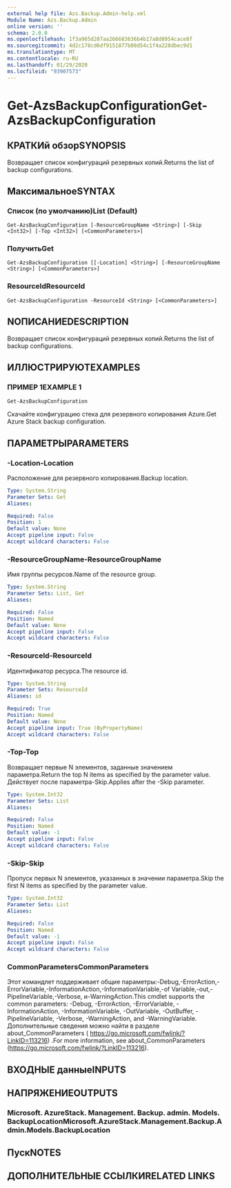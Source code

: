 ```yaml
---
external help file: Azs.Backup.Admin-help.xml
Module Name: Azs.Backup.Admin
online version: ''
schema: 2.0.0
ms.openlocfilehash: 1f3a965d287aa266683636b4b17a8d8954cace8f
ms.sourcegitcommit: 4d2c178cd6df9151877b08d54c1f4a228dbec9d1
ms.translationtype: MT
ms.contentlocale: ru-RU
ms.lasthandoff: 01/29/2020
ms.locfileid: "93907573"
---
```

# <span data-ttu-id="799c9-101">Get-AzsBackupConfiguration</span><span class="sxs-lookup"><span data-stu-id="799c9-101">Get-AzsBackupConfiguration</span></span>

## <span data-ttu-id="799c9-102">КРАТКИй обзор</span><span class="sxs-lookup"><span data-stu-id="799c9-102">SYNOPSIS</span></span>
<span data-ttu-id="799c9-103">Возвращает список конфигураций резервных копий.</span><span class="sxs-lookup"><span data-stu-id="799c9-103">Returns the list of backup configurations.</span></span>

## <span data-ttu-id="799c9-104">Максимальное</span><span class="sxs-lookup"><span data-stu-id="799c9-104">SYNTAX</span></span>

### <span data-ttu-id="799c9-105">Список (по умолчанию)</span><span class="sxs-lookup"><span data-stu-id="799c9-105">List (Default)</span></span>
```
Get-AzsBackupConfiguration [-ResourceGroupName <String>] [-Skip <Int32>] [-Top <Int32>] [<CommonParameters>]
```

### <span data-ttu-id="799c9-106">Получить</span><span class="sxs-lookup"><span data-stu-id="799c9-106">Get</span></span>
```
Get-AzsBackupConfiguration [[-Location] <String>] [-ResourceGroupName <String>] [<CommonParameters>]
```

### <span data-ttu-id="799c9-107">ResourceId</span><span class="sxs-lookup"><span data-stu-id="799c9-107">ResourceId</span></span>
```
Get-AzsBackupConfiguration -ResourceId <String> [<CommonParameters>]
```

## <span data-ttu-id="799c9-108">NОПИСАНИЕ</span><span class="sxs-lookup"><span data-stu-id="799c9-108">DESCRIPTION</span></span>
<span data-ttu-id="799c9-109">Возвращает список конфигураций резервных копий.</span><span class="sxs-lookup"><span data-stu-id="799c9-109">Returns the list of backup configurations.</span></span>

## <span data-ttu-id="799c9-110">ИЛЛЮСТРИРУЮТ</span><span class="sxs-lookup"><span data-stu-id="799c9-110">EXAMPLES</span></span>

### <span data-ttu-id="799c9-111">ПРИМЕР 1</span><span class="sxs-lookup"><span data-stu-id="799c9-111">EXAMPLE 1</span></span>
```
Get-AzsBackupConfiguration
```

<span data-ttu-id="799c9-112">Скачайте конфигурацию стека для резервного копирования Azure.</span><span class="sxs-lookup"><span data-stu-id="799c9-112">Get Azure Stack backup configuration.</span></span>

## <span data-ttu-id="799c9-113">ПАРАМЕТРЫ</span><span class="sxs-lookup"><span data-stu-id="799c9-113">PARAMETERS</span></span>

### <span data-ttu-id="799c9-114">-Location</span><span class="sxs-lookup"><span data-stu-id="799c9-114">-Location</span></span>
<span data-ttu-id="799c9-115">Расположение для резервного копирования.</span><span class="sxs-lookup"><span data-stu-id="799c9-115">Backup location.</span></span>

```yaml
Type: System.String
Parameter Sets: Get
Aliases:

Required: False
Position: 1
Default value: None
Accept pipeline input: False
Accept wildcard characters: False
```

### <span data-ttu-id="799c9-116">-ResourceGroupName</span><span class="sxs-lookup"><span data-stu-id="799c9-116">-ResourceGroupName</span></span>
<span data-ttu-id="799c9-117">Имя группы ресурсов.</span><span class="sxs-lookup"><span data-stu-id="799c9-117">Name of the resource group.</span></span>

```yaml
Type: System.String
Parameter Sets: List, Get
Aliases:

Required: False
Position: Named
Default value: None
Accept pipeline input: False
Accept wildcard characters: False
```

### <span data-ttu-id="799c9-118">-ResourceId</span><span class="sxs-lookup"><span data-stu-id="799c9-118">-ResourceId</span></span>
<span data-ttu-id="799c9-119">Идентификатор ресурса.</span><span class="sxs-lookup"><span data-stu-id="799c9-119">The resource id.</span></span>

```yaml
Type: System.String
Parameter Sets: ResourceId
Aliases: id

Required: True
Position: Named
Default value: None
Accept pipeline input: True (ByPropertyName)
Accept wildcard characters: False
```

### <span data-ttu-id="799c9-120">-Top</span><span class="sxs-lookup"><span data-stu-id="799c9-120">-Top</span></span>
<span data-ttu-id="799c9-121">Возвращает первые N элементов, заданные значением параметра.</span><span class="sxs-lookup"><span data-stu-id="799c9-121">Return the top N items as specified by the parameter value.</span></span>
<span data-ttu-id="799c9-122">Действует после параметра-Skip.</span><span class="sxs-lookup"><span data-stu-id="799c9-122">Applies after the -Skip parameter.</span></span>

```yaml
Type: System.Int32
Parameter Sets: List
Aliases:

Required: False
Position: Named
Default value: -1
Accept pipeline input: False
Accept wildcard characters: False
```

### <span data-ttu-id="799c9-123">-Skip</span><span class="sxs-lookup"><span data-stu-id="799c9-123">-Skip</span></span>
<span data-ttu-id="799c9-124">Пропуск первых N элементов, указанных в значении параметра.</span><span class="sxs-lookup"><span data-stu-id="799c9-124">Skip the first N items as specified by the parameter value.</span></span>

```yaml
Type: System.Int32
Parameter Sets: List
Aliases:

Required: False
Position: Named
Default value: -1
Accept pipeline input: False
Accept wildcard characters: False
```

### <span data-ttu-id="799c9-125">CommonParameters</span><span class="sxs-lookup"><span data-stu-id="799c9-125">CommonParameters</span></span>
<span data-ttu-id="799c9-126">Этот командлет поддерживает общие параметры:-Debug,-ErrorAction,-ErrorVariable,-InformationAction,-InformationVariable,-of Variable,-out,-PipelineVariable,-Verbose, и-WarningAction.</span><span class="sxs-lookup"><span data-stu-id="799c9-126">This cmdlet supports the common parameters: -Debug, -ErrorAction, -ErrorVariable, -InformationAction, -InformationVariable, -OutVariable, -OutBuffer, -PipelineVariable, -Verbose, -WarningAction, and -WarningVariable.</span></span> <span data-ttu-id="799c9-127">Дополнительные сведения можно найти в разделе about_CommonParameters ( https://go.microsoft.com/fwlink/?LinkID=113216) .</span><span class="sxs-lookup"><span data-stu-id="799c9-127">For more information, see about_CommonParameters (https://go.microsoft.com/fwlink/?LinkID=113216).</span></span>

## <span data-ttu-id="799c9-128">ВХОДНЫЕ данные</span><span class="sxs-lookup"><span data-stu-id="799c9-128">INPUTS</span></span>

## <span data-ttu-id="799c9-129">НАПРЯЖЕНИЕ</span><span class="sxs-lookup"><span data-stu-id="799c9-129">OUTPUTS</span></span>

### <span data-ttu-id="799c9-130">Microsoft. AzureStack. Management. Backup. admin. Models. BackupLocation</span><span class="sxs-lookup"><span data-stu-id="799c9-130">Microsoft.AzureStack.Management.Backup.Admin.Models.BackupLocation</span></span>

## <span data-ttu-id="799c9-131">Пуск</span><span class="sxs-lookup"><span data-stu-id="799c9-131">NOTES</span></span>

## <span data-ttu-id="799c9-132">ДОПОЛНИТЕЛЬНЫЕ ССЫЛКИ</span><span class="sxs-lookup"><span data-stu-id="799c9-132">RELATED LINKS</span></span>
